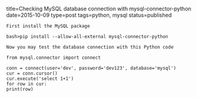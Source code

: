 title=Checking MySQL database connection with mysql-connector-python
date=2015-10-09
type=post
tags=python, mysql
status=published
~~~~~~
First install the MySQL package

bash>pip install --allow-all-external mysql-connector-python

Now you may test the database connection with this Python code

from mysql.connector import connect

conn = connect(user='dev', password='dev123', database='mysql')
cur = conn.cursor()
cur.execute('select 1+1')
for row in cur:
print(row)